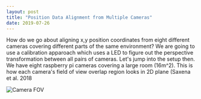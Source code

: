 ```yaml
---
layout: post
title: "Position Data Alignment from Multiple Cameras"
date: 2019-07-26
---
```


How do we go about aligning x,y position coordinates from eight different cameras covering different parts of the same environment? We are going to use a
calibration apparoach which uses a LED to figure out the perspective transformation between all pairs of cameras. Let's jump into the setup then. We have eight raspberry pi cameras covering a large room (16m^2). This is how each camera's field of view overlap region looks in 2D plane (Saxena et al. 2018

![Camera FOV](https://rajatsaxena.github.io//images//CameraFOV.png)

